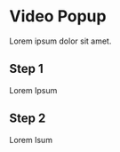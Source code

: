 Video Popup
================================================
Lorem ipsum dolor sit amet.

Step 1
------
Lorem Ipsum

Step 2
------
Lorem Isum